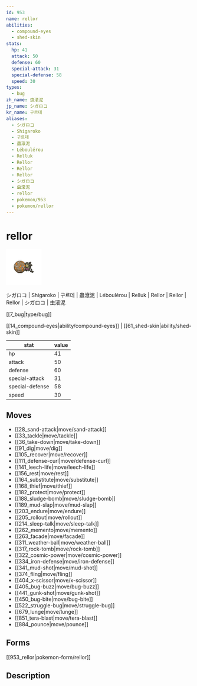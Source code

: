 ```yaml
---
id: 953
name: rellor
abilities:
  - compound-eyes
  - shed-skin
stats:
  hp: 41
  attack: 50
  defense: 60
  special-attack: 31
  special-defense: 58
  speed: 30
types:
  - bug
zh_name: 虫滚泥
jp_name: シガロコ
kr_name: 구르데
aliases:
  - シガロコ
  - Shigaroko
  - 구르데
  - 蟲滾泥
  - Léboulérou
  - Relluk
  - Rellor
  - Rellor
  - Rellor
  - シガロコ
  - 虫滚泥
  - rellor
  - pokemon/953
  - pokemon/rellor
---
```

# rellor

![](https://raw.githubusercontent.com/PokeAPI/sprites/master/sprites/pokemon/953.png)

シガロコ | Shigaroko | 구르데 | 蟲滾泥 | Léboulérou | Relluk | Rellor | Rellor | Rellor | シガロコ | 虫滚泥

[[7_bug|type/bug]]

[[14_compound-eyes|ability/compound-eyes]] | [[61_shed-skin|ability/shed-skin]]

|stat|value|
|---|---|
|hp|41|
|attack|50|
|defense|60|
|special-attack|31|
|special-defense|58|
|speed|30|


## Moves

- [[28_sand-attack|move/sand-attack]]
- [[33_tackle|move/tackle]]
- [[36_take-down|move/take-down]]
- [[91_dig|move/dig]]
- [[105_recover|move/recover]]
- [[111_defense-curl|move/defense-curl]]
- [[141_leech-life|move/leech-life]]
- [[156_rest|move/rest]]
- [[164_substitute|move/substitute]]
- [[168_thief|move/thief]]
- [[182_protect|move/protect]]
- [[188_sludge-bomb|move/sludge-bomb]]
- [[189_mud-slap|move/mud-slap]]
- [[203_endure|move/endure]]
- [[205_rollout|move/rollout]]
- [[214_sleep-talk|move/sleep-talk]]
- [[262_memento|move/memento]]
- [[263_facade|move/facade]]
- [[311_weather-ball|move/weather-ball]]
- [[317_rock-tomb|move/rock-tomb]]
- [[322_cosmic-power|move/cosmic-power]]
- [[334_iron-defense|move/iron-defense]]
- [[341_mud-shot|move/mud-shot]]
- [[374_fling|move/fling]]
- [[404_x-scissor|move/x-scissor]]
- [[405_bug-buzz|move/bug-buzz]]
- [[441_gunk-shot|move/gunk-shot]]
- [[450_bug-bite|move/bug-bite]]
- [[522_struggle-bug|move/struggle-bug]]
- [[679_lunge|move/lunge]]
- [[851_tera-blast|move/tera-blast]]
- [[884_pounce|move/pounce]]

## Forms



[[953_rellor|pokemon-form/rellor]]

## Description



